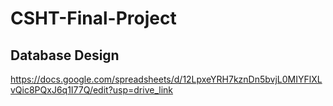 # CSHT-Final-Project
## Database Design
https://docs.google.com/spreadsheets/d/12LpxeYRH7kznDn5bvjL0MIYFlXLvQic8PQxJ6q1I77Q/edit?usp=drive_link
